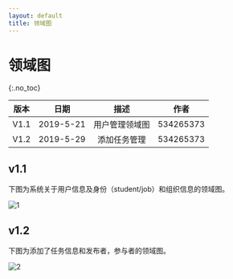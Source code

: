 ```yaml
---
layout: default
title: 领域图
---
```


# 领域图

{:.no_toc}

| 版本 |   日期    | 描述 |  作者   |
| :--: | :-------: | :--: | :-----: |
| V1.1 | 2019-5-21 | 用户管理领域图 | 534265373 |
| V1.2 | 2019-5-29 | 添加任务管理 | 534265373 |

## v1.1

下图为系统关于用户信息及身份（student/job）和组织信息的领域图。

![1](/DomainModel_1.png)


## v1.2

下图为添加了任务信息和发布者，参与者的领域图。

![2](/DomainModel_v2_2.png)
